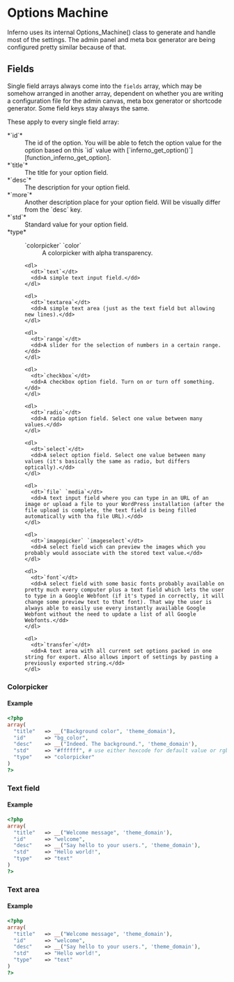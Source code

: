 # Options Machine

Inferno uses its internal Options_Machine() class to generate and handle most of the settings. The admin panel and meta box generator are being configured pretty similar because of that.


## Fields

Single field arrays always come into the `fields` array, which may be somehow arranged in another array, dependent on whether you are writing a configuration file for the admin canvas, meta box generator or shortcode generator.
Some field keys stay always the same. 

These apply to every single field array:

<dl>
  <dt>*`id`*</dt>
  <dd>The id of the option. You will be able to fetch the option value for the option based on this `id` value with [`inferno_get_option()`][function_inferno_get_option].</dd>

  <dt>*`title`*</dt>
  <dd>The title for your option field.</dd>

  <dt>*`desc`*</dt>
  <dd>The description for your option field.</dd>

  <dt>*`more`*</dt>
  <dd>Another description place for your option field. Will be visually differ from the `desc` key.</dd>
  
  <dt>*`std`*</dt>
  <dd>Standard value for your option field.</dd>

  <dt>*type*</dt>
  <dd>
    <dl>
      <dt>`colorpicker` `color`</dt>
      <dd>A colorpicker with alpha transparency.</dd>
    </dl>

    <dl>
      <dt>`text`</dt>
      <dd>A simple text input field.</dd>
    </dl>

    <dl>
      <dt>`textarea`</dt>
      <dd>A simple text area (just as the text field but allowing new lines).</dd>
    </dl>

    <dl>
      <dt>`range`</dt>
      <dd>A slider for the selection of numbers in a certain range.</dd>
    </dl>

    <dl>
      <dt>`checkbox`</dt>
      <dd>A checkbox option field. Turn on or turn off something.</dd>
    </dl>

    <dl>
      <dt>`radio`</dt>
      <dd>A radio option field. Select one value between many values.</dd>
    </dl>

    <dl>
      <dt>`select`</dt>
      <dd>A select option field. Select one value between many values (it's basically the same as radio, but differs optically).</dd>
    </dl>

    <dl>
      <dt>`file` `media`</dt>
      <dd>A text input field where you can type in an URL of an image or upload a file to your WordPress installation (after the file upload is complete, the text field is being filled automatically with tha file URL).</dd>
    </dl>

    <dl>
      <dt>`imagepicker` `imageselect`</dt>
      <dd>A select field wich can preview the images which you probably would associate with the stored text value.</dd>
    </dl>

    <dl>
      <dt>`font`</dt>
      <dd>A select field with some basic fonts probably available on pretty much every computer plus a text field which lets the user to type in a Google Webfont (if it's typed in correctly, it will change some preview text to that font). That way the user is always able to easily use every instantly available Google Webfont without the need to update a list of all Google Webfonts.</dd>
    </dl>

    <dl>
      <dt>`transfer`</dt>
      <dd>A text area with all current set options packed in one string for export. Also allows import of settings by pasting a previously exported string.</dd>
    </dl>
  </dd>
</dl>



### Colorpicker

#### Example

```php
<?php
array(
  "title"   => __("Background color", 'theme_domain'),
  "id"      => "bg_color",
  "desc"    => __("Indeed. The background.", 'theme_domain'),
  "std"     => "#ffffff", # use either hexcode for default value or rgba
  "type"    => "colorpicker"
)
?>
```


### Text field

#### Example

```php
<?php
array(
  "title"   => __("Welcome message", 'theme_domain'),
  "id"      => "welcome",
  "desc"    => __("Say hello to your users.", 'theme_domain'),
  "std"     => "Hello world!",
  "type"    => "text"
)
?>
```


### Text area

#### Example

```php
<?php
array(
  "title"   => __("Welcome message", 'theme_domain'),
  "id"      => "welcome",
  "desc"    => __("Say hello to your users.", 'theme_domain'),
  "std"     => "Hello world!",
  "type"    => "text"
)
?>
```
